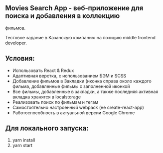 ## Movies Search App - веб-приложение для поиска и добавления в коллекцию
фильмов.

Тестовое задание в Казанскую компанию на позицию middle frontend developer.

## Условия:
- Использовать React & Redux
- Адаптивная верстка, с использованием БЭМ и SCSS 
- Добавление фильмов в Закладки (иконка справа около каждого
фильма, добавленные фильмы с заполненной иконкой
- Все фильмы, добавленные в закладки, а также последняя активная вкладка хранятся в localstorage
- Реализовать поиск по фильмам и тегам
- Самостоятельно настроенный webpack (не create-react-app)
- Работоспособность в актуальной версии Google Chrome

## Для локального запуска:

1. yarn install
2. yarn start
